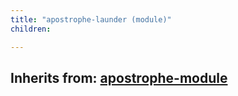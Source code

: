 ```yaml
---
title: "apostrophe-launder (module)"
children:

---
```

## Inherits from: [apostrophe-module](../apostrophe-module/index.html)

